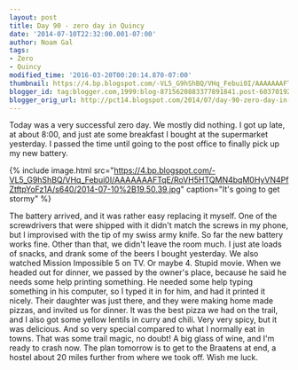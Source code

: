```yaml
---
layout: post
title: Day 90 - zero day in Quincy
date: '2014-07-10T22:32:00.001-07:00'
author: Noam Gal
tags:
- Zero
- Quincy
modified_time: '2016-03-20T00:20:14.870-07:00'
thumbnail: https://4.bp.blogspot.com/-VL5_G9hShBQ/VHq_Febui0I/AAAAAAAFTqE/RoVH5HTQMN4bqM0HyVN4PfZtftpYoFz1A/s72-c/2014-07-10%2B19.50.39.jpg
blogger_id: tag:blogger.com,1999:blog-8715620883377891841.post-6037019292572059678
blogger_orig_url: http://pct14.blogspot.com/2014/07/day-90-zero-day-in-quincy.html
---
```


Today was a very successful zero day. We mostly did nothing. I got up late, at about 8:00, and just ate some
 breakfast I bought at the supermarket yesterday. I passed the time until going to the post office to finally pick up
 my new battery.

 
{% include image.html src="https://4.bp.blogspot.com/-VL5_G9hShBQ/VHq_Febui0I/AAAAAAAFTqE/RoVH5HTQMN4bqM0HyVN4PfZtftpYoFz1A/s640/2014-07-10%2B19.50.39.jpg" caption="It's going to get stormy" %}

 The battery arrived, and it was rather easy replacing it myself. One of the screwdrivers that were shipped with it
 didn't match the screws in my phone, but I improvised with the tip of my swiss army knife. So far the new battery
 works fine.
Other than that, we didn't leave the room much. I just ate loads of snacks, and drank some of the
 beers I bought yesterday. We also watched Mission Impossible 5 on TV. Or maybe 4. Stupid movie.
When we headed
 out for dinner, we passed by the owner's place, because he said he needs some help printing something. He needed
 some help typing something in his computer, so I typed it in for him, and had it printed it nicely. Their daughter
 was just there, and they were making home made pizzas, and invited us for dinner. It was the best pizza we had on
 the trail, and I also got some yellow lentils in curry and chili. Very very spicy, but it was delicious. And so very
 special compared to what I normally eat in towns. That was some trail magic, no doubt!
A big glass of wine, and
 I'm ready to crash now. The plan tomorrow is to get to the Braatens at end, a hostel about 20 miles further from
 where we took off. Wish me luck.
